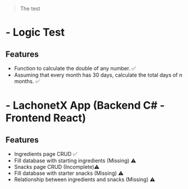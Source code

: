 > The test

# - Logic Test

## Features

- Function to calculate the double of any number. ✅
- Assuming that every month has 30 days, calculate the total days of n months.  ✅

# - LachonetX  App (Backend C# - Frontend React)

## Features

- Ingredients page CRUD ✅
- Fill database with starting ingredients (Missing) ⚠️ 
- Snacks page CRUD (Incomplete)⚠️
- Fill database with starter snacks (Missing) ⚠️ 
- Relationship between ingredients and snacks (Missing) ⚠️ 




